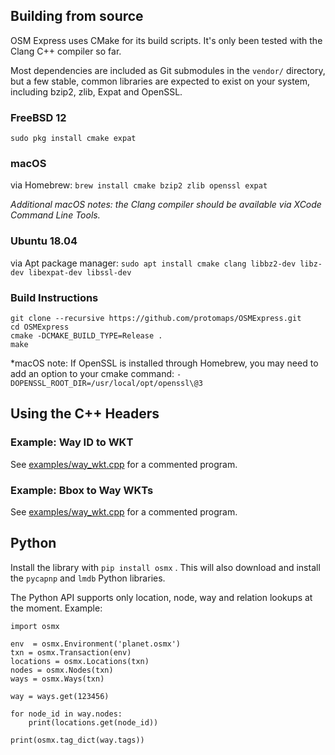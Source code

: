 ## Building from source

OSM Express uses CMake for its build scripts. It's only been tested with the Clang C++ compiler so far.

Most dependencies are included as Git submodules in the `vendor/` directory, but a few stable, common libraries are expected to exist on your system, including bzip2, zlib, Expat and OpenSSL. 

### FreeBSD 12

`sudo pkg install cmake expat`

### macOS 

via Homebrew: `brew install cmake bzip2 zlib openssl expat`

*Additional macOS notes: the Clang compiler should be available via XCode Command Line Tools.*
### Ubuntu 18.04

via Apt package manager: `sudo apt install cmake clang libbz2-dev libz-dev libexpat-dev libssl-dev`

### Build Instructions

    git clone --recursive https://github.com/protomaps/OSMExpress.git
    cd OSMExpress
    cmake -DCMAKE_BUILD_TYPE=Release .
    make

*macOS note: If OpenSSL is installed through Homebrew, you may need to add an option to your cmake command: `-DOPENSSL_ROOT_DIR=/usr/local/opt/openssl\@3`

## Using the C++ Headers

### Example: Way ID to WKT

See [examples/way_wkt.cpp](https://github.com/protomaps/OSMExpress/blob/master/examples/way_wkt.cpp) for a commented program.

### Example: Bbox to Way WKTs

See [examples/way_wkt.cpp](https://github.com/protomaps/OSMExpress/blob/master/examples/way_wkt.cpp) for a commented program.

## Python

Install the library with `pip install osmx` . This will also download and install the `pycapnp` and `lmdb` Python libraries.

The Python API supports only location, node, way and relation lookups at the moment. Example:

    import osmx

    env  = osmx.Environment('planet.osmx')
    txn = osmx.Transaction(env)
    locations = osmx.Locations(txn)
    nodes = osmx.Nodes(txn)
    ways = osmx.Ways(txn)

    way = ways.get(123456)

    for node_id in way.nodes:
        print(locations.get(node_id))

    print(osmx.tag_dict(way.tags))